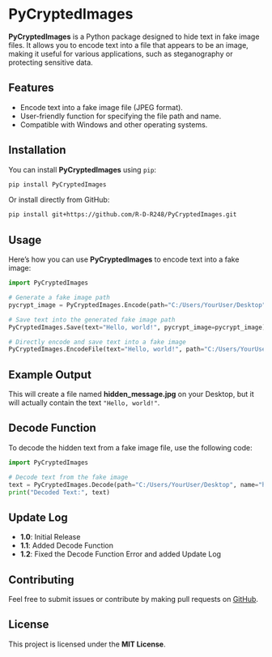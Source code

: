 
# PyCryptedImages

**PyCryptedImages** is a Python package designed to hide text in fake image files. It allows you to encode text into a file that appears to be an image, making it useful for various applications, such as steganography or protecting sensitive data.

## Features
- Encode text into a fake image file (JPEG format).
- User-friendly function for specifying the file path and name.
- Compatible with Windows and other operating systems.

## Installation
You can install **PyCryptedImages** using `pip`:

```bash
pip install PyCryptedImages
```

Or install directly from GitHub:

```bash
pip install git+https://github.com/R-D-R248/PyCryptedImages.git
```

## Usage
Here’s how you can use **PyCryptedImages** to encode text into a fake image:

```python
import PyCryptedImages

# Generate a fake image path
pycrypt_image = PyCryptedImages.Encode(path="C:/Users/YourUser/Desktop", name="hidden_message")

# Save text into the generated fake image path
PyCryptedImages.Save(text="Hello, world!", pycrypt_image=pycrypt_image)

# Directly encode and save text into a fake image
PyCryptedImages.EncodeFile(text="Hello, world!", path="C:/Users/YourUser/Desktop", name="hidden_message")
```

## Example Output
This will create a file named **hidden_message.jpg** on your Desktop, but it will actually contain the text `"Hello, world!"`.

## Decode Function
To decode the hidden text from a fake image file, use the following code:

```python
import PyCryptedImages

# Decode text from the fake image
text = PyCryptedImages.Decode(path="C:/Users/YourUser/Desktop", name="hidden_message")
print("Decoded Text:", text)
```

## Update Log
- **1.0**: Initial Release
- **1.1**: Added Decode Function
- **1.2**: Fixed the Decode Function Error and added Update Log

## Contributing
Feel free to submit issues or contribute by making pull requests on [GitHub](https://github.com/R-D-R248/PyCryptedImages).

## License
This project is licensed under the **MIT License**.
